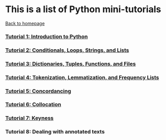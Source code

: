 # This is a list of Python mini-tutorials
[Back to homepage](README.md)

### [Tutorial 1: Introduction to Python](Python_Tutorial_1.md)

### [Tutorial 2: Conditionals, Loops, Strings, and Lists](Python_Tutorial_2.md)

### [Tutorial 3: Dictionaries, Tuples, Functions, and Files](Python_Tutorial_3.md)

### [Tutorial 4: Tokenization, Lemmatization, and Frequency Lists](Python_Tutorial_4.md)

### [Tutorial 5: Concordancing](Python_Tutorial_5.md)

### [Tutorial 6: Collocation](Python_Tutorial_6.md)

### [Tutorial 7: Keyness](Python_Tutorial_7.md)

### Tutorial 8: Dealing with annotated texts

